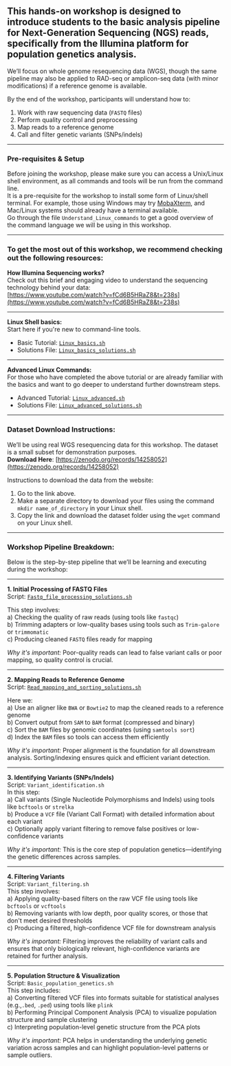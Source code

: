 ## This hands-on workshop is designed to introduce students to the basic analysis pipeline for Next-Generation Sequencing (NGS) reads, specifically from the Illumina platform for population genetics analysis.  
We’ll focus on whole genome resequencing data (WGS), though the same pipeline may also be applied to RAD-seq or amplicon-seq data (with minor modifications) if a reference genome is available.

By the end of the workshop, participants will understand how to:

1. Work with raw sequencing data (`FASTQ` files)  
2. Perform quality control and preprocessing  
3. Map reads to a reference genome  
4. Call and filter genetic variants (SNPs/indels)

---

###  Pre-requisites & Setup  
Before joining the workshop, please make sure you can access a Unix/Linux shell environment, as all commands and tools will be run from the command line.  
It is a pre-requisite for the workshop to install some form of Linux/shell terminal. For example, those using Windows may try [MobaXterm](https://mobaxterm.mobatek.net), and Mac/Linux systems should already have a terminal available.  
Go through the file `Understand_Linux_commands` to get a good overview of the command language we will be using in this workshop.


---

###  To get the most out of this workshop, we recommend checking out the following resources:

**How Illumina Sequencing works?**  
Check out this brief and engaging video to understand the sequencing technology behind your data:  
[https://www.youtube.com/watch?v=fCd6B5HRaZ8&t=238s](https://www.youtube.com/watch?v=fCd6B5HRaZ8&t=238s)

---

**Linux Shell basics:**  
Start here if you're new to command-line tools.  

- Basic Tutorial: [`Linux_basics.sh`](https://github.com/PoODL-CES/Genomics_learning_workshop/blob/main/Linux_basics.sh)  
- Solutions File: [`Linux_basics_solutions.sh`](https://github.com/PoODL-CES/Genomics_learning_workshop/blob/main/Linux_basics_solutions.sh)

---

**Advanced Linux Commands:**  
For those who have completed the above tutorial or are already familiar with the basics and want to go deeper to understand further downstream steps.

- Advanced Tutorial: [`Linux_advanced.sh`](https://github.com/PoODL-CES/Genomics_learning_workshop/blob/main/Linux_advanced.sh)  
- Solutions File: [`Linux_advanced_solutions.sh`](https://github.com/PoODL-CES/Genomics_learning_workshop/blob/main/Linux_advanced_solutions.sh)

---

### Dataset Download Instructions:

We’ll be using real WGS resequencing data for this workshop. The dataset is a small subset for demonstration purposes.  
**Download Here**: [https://zenodo.org/records/14258052](https://zenodo.org/records/14258052)  

Instructions to download the data from the website:  
1. Go to the link above.  
2. Make a separate directory to download your files using the command `mkdir name_of_directory` in your Linux shell.  
3. Copy the link and download the dataset folder using the `wget` command on your Linux shell.

---

### Workshop Pipeline Breakdown:

Below is the step-by-step pipeline that we’ll be learning and executing during the workshop:

---

**1. Initial Processing of FASTQ Files**  
Script: [`Fastq_file_processing_solutions.sh`](https://github.com/PoODL-CES/Genomics_learning_workshop/blob/main/Fastq_file_processing_solutions.sh)
  
This step involves:  
a) Checking the quality of raw reads (using tools like `fastqc`)  
b) Trimming adapters or low-quality bases using tools such as `Trim-galore` or `trimmomatic`  
c) Producing cleaned `FASTQ` files ready for mapping  

 *Why it's important:* Poor-quality reads can lead to false variant calls or poor mapping, so quality control is crucial.

---

**2. Mapping Reads to Reference Genome**  
Script: [`Read_mapping_and_sorting_solutions.sh`](https://github.com/PoODL-CES/Genomics_learning_workshop/blob/main/Read_mapping_and_sorting_solutions.sh)
  
Here we:  
a) Use an aligner like `BWA` or `Bowtie2` to map the cleaned reads to a reference genome  
b) Convert output from `SAM` to `BAM` format (compressed and binary)  
c) Sort the `BAM` files by genomic coordinates (using `samtools sort`)  
d) Index the `BAM` files so tools can access them efficiently  

 *Why it's important:* Proper alignment is the foundation for all downstream analysis. Sorting/indexing ensures quick and efficient variant detection.

---

**3. Identifying Variants (SNPs/Indels)**  
Script: `Variant_identification.sh`  
In this step:  
a) Call variants (Single Nucleotide Polymorphisms and Indels) using tools like `bcftools` or `strelka`  
b) Produce a `VCF` file (Variant Call Format) with detailed information about each variant  
c) Optionally apply variant filtering to remove false positives or low-confidence variants  

 *Why it's important:* This is the core step of population genetics—identifying the genetic differences across samples.

---

 **4. Filtering Variants**  
Script: `Variant_filtering.sh`  
This step involves:  
a) Applying quality-based filters on the raw VCF file using tools like `bcftools` or `vcftools`  
b) Removing variants with low depth, poor quality scores, or those that don't meet desired thresholds  
c) Producing a filtered, high-confidence VCF file for downstream analysis  

*Why it's important:* Filtering improves the reliability of variant calls and ensures that only biologically relevant, high-confidence variants are retained for further analysis.

---

**5. Population Structure & Visualization**  
Script: `Basic_population_genetics.sh`  
This step includes:  
a) Converting filtered VCF files into formats suitable for statistical analyses (e.g.,`.bed`, `.ped`) using tools like `plink`  
b) Performing Principal Component Analysis (PCA) to visualize population structure and sample clustering  
c) Interpreting population-level genetic structure from the PCA plots  

*Why it's important:* PCA helps in understanding the underlying genetic variation across samples and can highlight population-level patterns or sample outliers.

